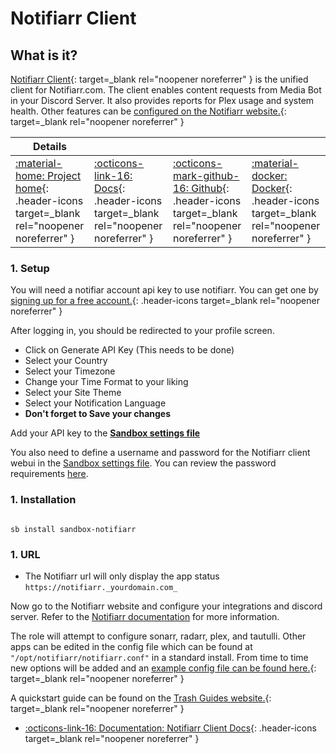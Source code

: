 # Notifiarr Client

## What is it?

[Notifiarr Client](https://notifiarr.com/){: target=_blank rel="noopener noreferrer" } is the unified client for Notifiarr.com. The client enables content requests from Media Bot in your Discord Server. It also provides reports for Plex usage and system health. Other features can be [configured on the Notifiarr website.](https://notifiarr.com/){: target=_blank rel="noopener noreferrer" }

| Details     |             |             |             |
|-------------|-------------|-------------|-------------|
| [:material-home: Project home](https://notifiarr.com/){: .header-icons target=_blank rel="noopener noreferrer" } | [:octicons-link-16: Docs](https://notifiarr.wiki/){: .header-icons target=_blank rel="noopener noreferrer" } | [:octicons-mark-github-16: Github](https://github.com/Notifiarr/notifiarr){: .header-icons target=_blank rel="noopener noreferrer" } | [:material-docker: Docker](https://hub.docker.com/r/golift/notifiarr){: .header-icons target=_blank rel="noopener noreferrer" }|

### 1. Setup

You will need a notifiar account api key to use notifiarr. You can get one by [signing up for a free account.](https://notifiarr.com/register.php){: .header-icons target=_blank rel="noopener noreferrer" }

After logging in, you should be redirected to your profile screen.

- Click on Generate API Key (This needs to be done)
- Select your Country
- Select your Timezone
- Change your Time Format to your liking
- Select your Site Theme
- Select your Notification Language
- **Don't forget to Save your changes**

Add your API key to the **[Sandbox settings file](../../sandbox/settings.md)**

You also need to define a username and password for the Notifiarr client webui in the [Sandbox settings file](../../sandbox/settings.md). You can review the password requirements [here](https://github.com/Notifiarr/notifiarr#webui).

### 1. Installation

``` shell

sb install sandbox-notifiarr

```

### 1. URL

- The Notifiarr url will only display the app status `https://notifiarr._yourdomain.com_`

Now go to the Notifiarr website and configure your integrations and discord server.
Refer to the [Notifiarr documentation](https://notifiarr.wiki/) for more information.

The role will attempt to configure sonarr, radarr, plex, and tautulli. Other apps can be edited in the config file which can be found at `"/opt/notifiarr/notifiarr.conf"` in a standard install. From time to time new options will be added and an [example config file can be found here.](https://github.com/Notifiarr/notifiarr/blob/main/examples/notifiarr.conf.example){: target=_blank rel="noopener noreferrer" }

A quickstart guide can be found on the [Trash Guides website.](https://trash-guides.info/Notifiarr/Quick-Start/){: target=_blank rel="noopener noreferrer" }

- [:octicons-link-16: Documentation: Notifiarr Client Docs](https://notifiarr.wiki/){: .header-icons target=_blank rel="noopener noreferrer" }
